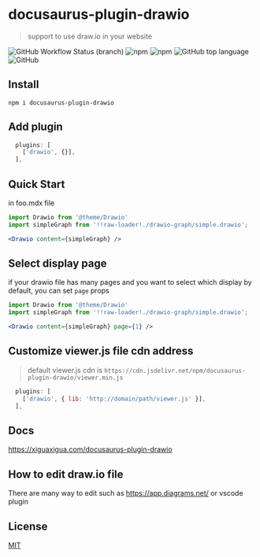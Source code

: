 # docusaurus-plugin-drawio
> support to use draw.io in your website

![GitHub Workflow Status (branch)](https://img.shields.io/github/workflow/status/xiguaxigua/docusaurus-plugin-drawio/build/master)
![npm](https://img.shields.io/npm/v/docusaurus-plugin-drawio)
![npm](https://img.shields.io/npm/dw/docusaurus-plugin-drawio)
![GitHub top language](https://img.shields.io/github/languages/top/xiguaxigua/docusaurus-plugin-drawio)
![GitHub](https://img.shields.io/github/license/xiguaxigua/docusaurus-plugin-drawio)

## Install

```
npm i docusaurus-plugin-drawio
```

## Add plugin

```js
  plugins: [
    ['drawio', {}],
  ],
```

## Quick Start

in foo.mdx file

```jsx
import Drawio from '@theme/Drawio'
import simpleGraph from '!!raw-loader!./drawio-graph/simple.drawio';

<Drawio content={simpleGraph} />
```

## Select display page

if your drawio file has many pages and you want to select which display by default,
you can set `page` props

```jsx
import Drawio from '@theme/Drawio'
import simpleGraph from '!!raw-loader!./drawio-graph/simple.drawio';

<Drawio content={simpleGraph} page={1} />
```

## Customize viewer.js file cdn address
> default viewer.js cdn is `https://cdn.jsdelivr.net/npm/docusaurus-plugin-drawio/viewer.min.js`

```js
  plugins: [
    ['drawio', { lib: 'http://domain/path/viewer.js' }],
  ],
```

## Docs

https://xiguaxigua.com/docusaurus-plugin-drawio

## How to edit draw.io file

There are many way to edit such as https://app.diagrams.net/ or vscode plugin

## License

[MIT](./LICENSE)
